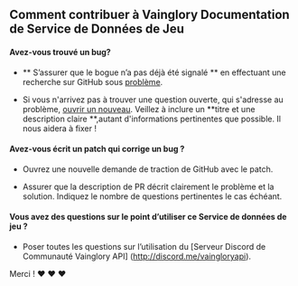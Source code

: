 ## Comment contribuer à Vainglory Documentation de Service de Données de Jeu
 
#### **Avez-vous trouvé un bug?**

* ** S’assurer que le bogue n’a pas déjà été signalé ** en effectuant une recherche sur GitHub sous [problème](https://github.com/madglory/gamelocker-vainglory-docs/issues). 

* Si vous n'arrivez pas à trouver une question ouverte, qui s'adresse au problème, [ouvrir un nouveau](https://github.com/madglory/gamelocker-vainglory-docs/issues/new). Veillez à inclure un **titre et une description claire **,autant d'informations pertinentes que possible.  Il nous aidera à fixer !

#### **Avez-vous écrit un patch qui corrige un bug ?**
 
* Ouvrez une nouvelle demande de traction de GitHub avec le patch. 
 
* Assurer que la description de PR décrit clairement le problème et la solution. Indiquez le nombre de questions pertinentes le cas échéant.
 
#### **Vous avez des questions sur le point d’utiliser ce Service de données de jeu ?**
 
* Poser toutes les questions sur l’utilisation du [Serveur Discord de Communauté Vainglory API] (http://discord.me/vaingloryapi). 
 
Merci ! :heart: :heart: :heart: